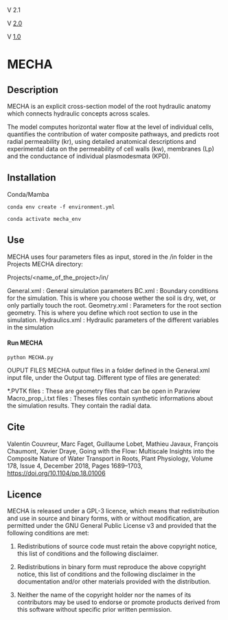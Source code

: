 
V 2.1 

V [2.0](https://github.com/MECHARoot/MECHA/releases/tag/2.0)

V [1.0](https://github.com/MECHARoot/MECHA/releases/tag/1.0)

# MECHA

## Description

MECHA is an explicit cross-section model of the root hydraulic anatomy which connects hydraulic concepts across scales.

The model computes horizontal water flow at the level of individual cells, quantifies the contribution of water composite pathways, and predicts root radial permeability (kr), using detailed anatomical descriptions and experimental data on the permeability of cell walls (kw), membranes (Lp) and the conductance of individual plasmodesmata (KPD).

## Installation

Conda/Mamba

```{bash}
conda env create -f environment.yml

conda activate mecha_env
```

## Use

MECHA uses four parameters files as input, stored in the /in folder in the Projects MECHA directory:

Projects/<name_of_the_project>/in/

General.xml : General simulation parameters
BC.xml : Boundary conditions for the simulation. This is where you choose wether the soil is dry, wet, or only partially touch the root.
Geometry.xml : Parameters for the root section geometry. This is where you define which root section to use in the simulation.
Hydraulics.xml : Hydraulic parameters of the different variables in the simulation

#### Run MECHA
```{bash}
python MECHA.py
```

OUPUT FILES
MECHA output files in a folder defined in the General.xml input file, under the Output tag. Different type of files are generated:

*.PVTK files : These are geometry files that can be open in Paraview
Macro_prop_i.txt files : Theses files contain synthetic informations about the simulation results. They contain the radial data.

## Cite

Valentin Couvreur, Marc Faget, Guillaume Lobet, Mathieu Javaux, François Chaumont, Xavier Draye, Going with the Flow: Multiscale Insights into the Composite Nature of Water Transport in Roots, Plant Physiology, Volume 178, Issue 4, December 2018, Pages 1689–1703, https://doi.org/10.1104/pp.18.01006

## Licence

MECHA is released under a GPL-3 licence, which means that redistribution and use in source and binary forms, with or without modification, are permitted under the GNU General Public License v3 and provided that the following conditions are met:

1. Redistributions of source code must retain the above copyright notice, this list of conditions and the following disclaimer.

2. Redistributions in binary form must reproduce the above copyright notice, this list of conditions and the following disclaimer in the documentation and/or other materials provided with the distribution.

3. Neither the name of the copyright holder nor the names of its contributors may be used to endorse or promote products derived from this software without specific prior written permission.
